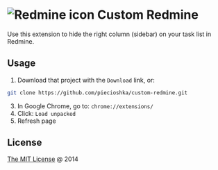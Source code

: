 # ![Redmine icon](https://raw.githubusercontent.com/piecioshka/custom-redmine/master/images/thumbs/32x32.png) Custom Redmine

Use this extension to hide the right column (sidebar) on your task list in Redmine.

## Usage

1. Download that project with the `Download` link, or:
  ```bash
  git clone https://github.com/piecioshka/custom-redmine.git
  ```
3. In Google Chrome, go to: `chrome://extensions/`
4. Click: `Load unpacked`
5. Refresh page

## License

[The MIT License](http://piecioshka.mit-license.org/) @ 2014
